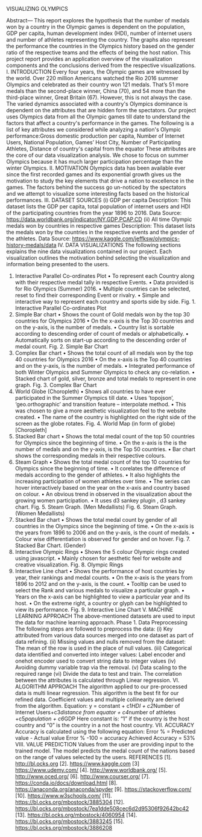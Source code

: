 
VISUALIZING OLYMPICS

Abstract— This report explores the hypothesis that the number of medals won by a country in the Olympic games is dependent on the population, GDP per capita, human development index (HDI), number of internet users and number of athletes representing the country. The graphs also represent the performance the countries in the Olympics history based on the gender ratio of the respective teams and the effects of being the host nation. This project report provides an application overview of the visualization
components and the conclusions derived from the respective visualizations.
I. INTRODUCTION
Every four years, the Olympic games are witnessed by the world. Over 220 million Americans watched the Rio 2016 summer Olympics and celebrated as their country won 121 medals. That’s 51 more medals than the second-place winner, China
(70), and 54 more than the third-place winner, Great Britain (67). However, this is not always the case. The varied dynamics associated with a country's Olympics dominance is dependent on the attributes that are hidden form the spectators. Our project uses Olympics data from all the Olympic games till date to understand the factors that affect a country's performance in the games. The following is a list of key attributes we considered while analyzing a nation's Olympic performance:Gross domestic production per capita, Number of Internet Users, National Population, Games’ Host City, Number of Participating Athletes, Distance of country's capital from the equator
These attributes are the core of our data visualization analysis. We chose to focus on summer Olympics because it has much larger participation percentage than the winter Olympics.
II. MOTIVATION
Olympics data has been available ever since the first recorded games and its exponential growth gives us the motivation to study the key elements that drive a nation to excellence in the games. The factors behind the success go un-noticed by the
spectators and we attempt to visualize some interesting facts based on the historical performances.
III. DATASET SOURCES
(i) GDP per capita
Description: This dataset lists the GDP per capita, total population of internet users and HDI of the participating countries from the year 1896 to 2016.
Data Source: https://data.worldbank.org/indicator/NY.GDP.PCAP.CD
(ii) All time Olympic medals won by countries in respective games
Description: This dataset lists the medals won by the countries in the respective events and the gender of the athletes.
Data Source: https://www.kaggle.com/jeffksw/olympics-history-medals/data
IV. DATA VISUALIZATIONS
The following sections explains the nine data visualizations contained in our project. Each visualization outlines the motivation behind selecting the visualization and information being presented to the users.
1. Interactive Parallel Co-ordinates Plot
• To represent each Country along with their respective medal tally in respective Events.
• Data provided is for Rio Olympics (Summer) 2016.
• Multiple countries can be selected, reset to find their corresponding Event or rivalry.
• Simple and interactive way to represent each country and sports side by side.
Fig. 1. Interactive Parallel Co-ordinates Plot
2. Simple Bar chart
• Shows the count of Gold medals won by the top 30 countries for Olympics 2016
• On the x-axis is the Top 30 countries and on the y-axis, is the number of medals.
• Country list is sortable according to descending order of count of medals or alphabetically.
• Automatically sorts on start-up according to the descending order of medal count.
Fig. 2. Simple Bar Chart
3. Complex Bar chart
• Shows the total count of all medals won by the top 40 countries for Olympics 2016
• On the x-axis is the Top 40 countries and on the y-axis, is the number of medals.
• Integrated performance of both Winter Olympics and Summer Olympics to check any co-relation.
• Stacked chart of gold, silver, bronze and total medals to represent in one graph.
Fig. 3. Complex Bar Chart
4. World Globe (Choropleth)
• Shows all countries to have ever participated in the Summer Olympics till date.
• Uses ‘topojson’, ‘geo.orthographic’ and transition feature – interpolate method.
• This was chosen to give a more aesthetic visualization feel to the website created.
• The name of the country is highlighted on the right side of the screen as the globe rotates.
Fig. 4. World Map (in form of globe) [Choropleth]
5. Stacked Bar chart
• Shows the total medal count of the top 50 countries for Olympics since the beginning of time.
• On the x-axis is the is the number of medals and on the y-axis, is the Top 50 countries.
• Bar chart shows the corresponding medals in their respective colours.
6. Steam Graph
• Shows the total medal count of the top 10 countries for Olympics since the beginning of time.
• It corelates the difference of medals according to the gender of athletes.
• It also highlights the increasing participation of women athletes over time.
• The series can hover interactively based on the year on the x-axis and country based on colour.
• An obvious trend in observed in the visualization about the growing women participation.
• It uses d3 sankey plugin , d3 sankey chart.
Fig. 5. Steam Graph. (Men Medallists)
Fig. 6. Steam Graph. (Women Medallists)
7. Stacked Bar chart
• Shows the total medal count by gender of all countries in the Olympics since the beginning of time.
• On the x-axis is the years from 1896 to 2006 and on the y-axis, is the count of medals.
• Colour wise differentiation is observed for gender and on hover.
Fig. 7. Stacked Bar Chart. (Gender)
8. Interactive Olympic Rings
• Shows the 5 colour Olympic rings created using javascript.
• Mainly chosen for aesthetic feel for website and creative visualization.
Fig. 8. Olympic Rings
9. Interactive Line chart
• Shows the performance of host countries by year, their rankings and medal counts.
• On the x-axis is the years from 1896 to 2012 and on the y-axis, is the count.
• Tooltip can be used to select the Rank and various medals to visualize a particular graph.
• Years on the x-axis can be highlighted to view a particular year and its host.
• On the extreme right, a country or glyph can be highlighted to view its performance.
Fig. 9. Interactive Line Chart
V. MACHINE LEARNING APPROACH
The above-mentioned datasets are used to input the data for machine learning approach.
Phase 1. Data Preprocessing
The following steps are followed to preprocess the data:
(i) Key attributed from various data sources merged into one dataset as part of data refining.
(ii) Missing values and nulls removed from the dataset: The mean of the row is used in the place of null values.
(iii) Categorical data identified and converted into integer values: Label encoder and onehot encoder used to convert string data to integer values
(iv) Avoiding dummy variable trap via the removal.
(v) Data scaling to the required range
(vi) Divide the data to test and train.
The correlation between the attributes is calculated through Linear regression.
VI. ALGORITHM APPROACH
The algorithm applied to our pre-processed data is multi linear regression. This algorithm is the best fit for our refined data. Coefficient values and multiple collinearity are derived from the algorithm.
Equation:
y = constant + c1*HDI + c2*Number of Internet Users+c3*distance from equator + c4*number of athletes +c5*population + c6*GDP
Here constant is: “1” if the country is the host country and “0” is the country in a not the host country.
VII. ACCURACY
Accuracy is calculated using the following equation:
Error % = Predicted value - Actual value
Error % -100 = accuracy
Achieved Accuracy = 53%
VIII. VALUE PREDICTION
Values from the user are providing input to the trained model. The model predicts the medal count of the nations based on the range of values selected by the users.
REFERENCES
[1]. http://bl.ocks.org
[2]. https://www.kaggle.com
[3] https://www.udemy.com/
[4]. http://www.worldbank.org/
[5]. http://www.oced.org/
[6]. http://www.courser.org/
[7]. https://conda.io/docs/download.html
[8]. https://anaconda.org/anaconda/spyder
[9]. https://stackoverflow.com/
[10]. https://www.w3schools.com/
[11]. https://bl.ocks.org/mbostock/3885304
[12]. https://bl.ocks.org/mbostock/7ea1dde508cec6d2d95306f92642bc42
[13]. https://bl.ocks.org/mbostock/4060954
[14]. https://bl.ocks.org/mbostock/3883245
[15]. https://bl.ocks.org/mbostock/3886208

